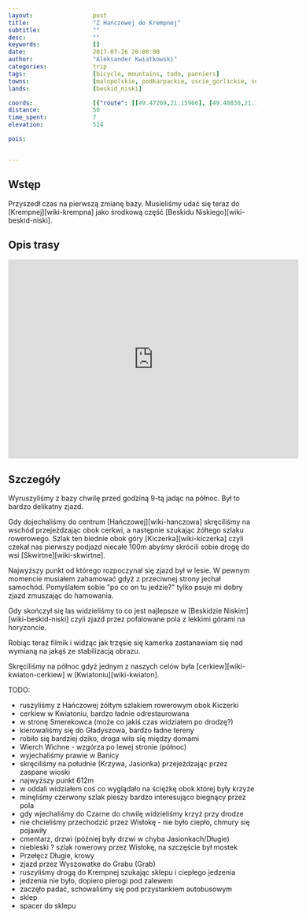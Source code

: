 ```yaml
---
layout:                 post
title:                  "Z Hańczowej do Krempnej"
subtitle:               ""
desc:                   ""
keywords:               []
date:                   2017-07-26 20:00:00
author:                 "Aleksander Kwiatkowski"
categories:             trip
tags:                   [bicycle, mountains, todo, panniers]
towns:                  [malopolskie, podkarpackie, uscie_gorlickie, sekowa, krempna]
lands:                  [beskid_niski]

coords:                 [{"route": [[49.47269,21.15966], [49.48830,21.17021], [49.49683,21.18403], [49.50113,21.17691], [49.51255,21.20137], [49.50586,21.23579], [49.52097,21.26540], [49.52932,21.28917], [49.52721,21.30789], [49.51679,21.31029], [49.50380,21.31458], [49.47659,21.37672], [49.47185,21.37732], [49.44753,21.43286], [49.46577,21.42135], [49.51021,21.42676], [49.51773,21.44041], [49.52197,21.47337], [49.51105,21.50066], [49.50397,21.49285], [49.50832,21.48847]], "type": "bicycle"}]
distance:               50
time_spent:             7
elevation:              524

pois:


---
```



Wstęp
-----

Przyszedł czas na pierwszą zmianę bazy. Musieliśmy udać się teraz do
[Krempnej][wiki-krempna] jako środkową część [Beskidu Niskiego][wiki-beskid-niski].

Opis trasy
----------

<iframe height='405' width='590' frameborder='0' allowtransparency='true' scrolling='no' src='https://www.strava.com/activities/1102666247/embed/4d3f6abf4f587143aa84a0e232f35e2156014991'></iframe>

Szczegóły
---------

Wyruszyliśmy z bazy chwilę przed godziną 9-tą jadąc na północ.
Był to bardzo delikatny zjazd.

Gdy dojechaliśmy do centrum [Hańczowej][wiki-hanczowa] skręciliśmy
na wschód przejeżdzając obok cerkwi, a następnie szukając żółtego szlaku rowerowego.
Szlak ten biednie obok
góry [Kiczerka][wiki-kiczerka] czyli czekał nas pierwszy podjazd niecałe
100m abyśmy skrócili sobie drogę do wsi [Skwirtne][wiki-skwirtne].

Najwyższy punkt od którego rozpoczynał się zjazd był w lesie. W pewnym momencie
musiałem zahamować gdyż z przeciwnej strony jechał samochód. Pomyślałem sobie
"po co on tu jedzie?" tylko psuje mi dobry zjazd zmuszając do hamowania.

Gdy skończył się las widzieliśmy to co jest najlepsze w [Beskidzie Niskim][wiki-beskid-niski]
czyli zjazd przez pofalowane pola z lekkimi górami na horyzoncie.

Robiąc teraz filmik i widząc jak trzęsie się kamerka zastanawiam się nad
wymianą na jakąś ze stabilizacją obrazu.

Skręciliśmy na północ gdyż jednym z naszych celów była
[cerkiew][wiki-kwiaton-cerkiew] w [Kwiatoniu][wiki-kwiaton].

TODO:

* ruszyliśmy z Hańczowej żółtym szlakiem rowerowym obok Kiczerki
* cerkiew w Kwiatoniu, bardzo ładnie odrestaurowana
* w stronę Smerekowca (może co jakiś czas widziałem po drodzę?)
* kierowaliśmy się do Gładyszowa, bardzo ładne tereny
* robiło się bardziej dziko, droga wiła się między domami
* Wierch Wichne - wzgórza po lewej stronie (północ)
* wyjechaliśmy prawie w Banicy
* skręciliśmy na południe (Krzywa, Jasionka) przejeżdzając przez zaspane wioski
* najwyższy punkt 612m
* w oddali widziałem coś co wyglądało na ściężkę obok której były krzyże
* minęliśmy czerwony szlak pieszy bardzo interesująco biegnący przez pola
* gdy wjechaliśmy do Czarne do chwilę widzieliśmy krzyż przy drodze
* nie chcieliśmy przechodzić przez Wisłokę - nie było ciepło, chmury się pojawiły
* cmentarz, drzwi (później były drzwi w chyba Jasionkach/Długie)
* niebieski ? szlak rowerowy przez Wisłokę, na szczęście był mostek
* Przełęcz Długie, krowy
* zjazd przez Wyszowatke do Grabu (Grab)
* ruszyliśmy drogą do Krempnej szukając sklepu i ciepłego jedzenia
* jedzenia nie było, dopiero pierogi pod zalewem
* zaczęło padać, schowaliśmy się pod przystankiem autobusowym
* sklep
* spacer do sklepu
